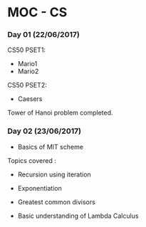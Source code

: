 # MOC - CS

### Day 01 (22/06/2017)

CS50 PSET1:
 - Mario1
 - Mario2

CS50 PSET2:
 - Caesers
 
 Tower of Hanoi problem completed.

### Day 02 (23/06/2017)

- Basics of MIT scheme

Topics covered :
- Recursion using iteration
- Exponentiation
- Greatest common divisors

- Basic understanding of Lambda Calculus



